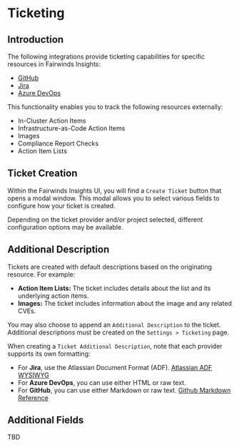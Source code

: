 # Ticketing

## Introduction

The following integrations provide ticketing capabilities for specific resources in Fairwinds Insights:

- [GitHub](/features/integrations#github)
- [Jira](/features/integrations#jira)
- [Azure DevOps](/features/integrations#azure-devops)

This functionality enables you to track the following resources externally:

* In-Cluster Action Items
* Infrastructure-as-Code Action Items
* Images
* Compliance Report Checks
* Action Item Lists

## Ticket Creation

Within the Fairwinds Insights UI, you will find a `Create Ticket` button that opens a modal window. This modal allows you to select various fields to configure how your ticket is created.

Depending on the ticket provider and/or project selected, different configuration options may be available.

## Additional Description

Tickets are created with default descriptions based on the originating resource. For example:

- **Action Item Lists:** The ticket includes details about the list and its underlying action items.
- **Images:** The ticket includes information about the image and any related CVEs.

You may also choose to append an `Additional Description` to the ticket. Additional descriptions must be created on the `Settings > Ticketing` page.

When creating a `Ticket Additional Description`, note that each provider supports its own formatting:

- For **Jira**, use the Atlassian Document Format (ADF). [Atlassian ADF WYSIWYG](https://developer.atlassian.com/cloud/jira/platform/apis/document/playground)
- For **Azure DevOps**, you can use either HTML or raw text.
- For **GitHub**, you can use either Markdown or raw text. [Github Markdown Reference](https://docs.github.com/en/get-started/writing-on-github/getting-started-with-writing-and-formatting-on-github/about-writing-and-formatting-on-github)

## Additional Fields

TBD